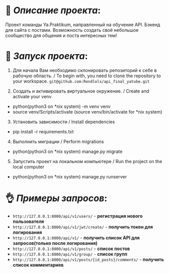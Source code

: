 # :see_no_evil: *Описание проекта*:
Проект команды Ya.Praktikum, направленный на обучение API.
Бэкенд для сайта с постами. Возможность создать своё небольшое сообщество для общения и поста интересных тем!

# :ghost: *Запуск проекта*:
1. Для начала Вам необходимо склонировать репозиторий к себе в рабочую область. / To begin with, you need to clone the repository to your workspace.
`git@github.com:Rendlolx/api_final_yatube.git`

2. Создать и активировать виртуальное окружение. / Create and activate your venv
- python(python3 on *nix system) -m venv venv
- source venv/Scripts/activate (source venv/bin/activate for *nix system)

3. Установить зависимости / Install dependencies
- pip install -r requirements.txt

4. Выполнить миграции / Perform migrations
- python(python3 on *nix system) manage.py migrate

5. Запустить проект на локальном компьютере / Run the project on the local computer
- python(python3 on *nix system) manage.py runserver

# :ok_hand: *Примеры запросов*:
- `http://127.0.0.1:8000/api/v1/users/` - **регистрация нового пользователя**
- `http://127.0.0.1:8000/api/v1/jwt/create/` - **получить токен для логирования**
- `http://127.0.0.1:8000/api/v1/` - **получить список API для запросов(только после логирования)**
- `http://127.0.0.1:8000/api/v1/posts/` - **список постов**
- `http://127.0.0.1:8000/api/v1/group/` - **список групп**
- `http://127.0.0.1:8000/api/v1/posts/{id_posts}/comments/` - **получить список комментариев**